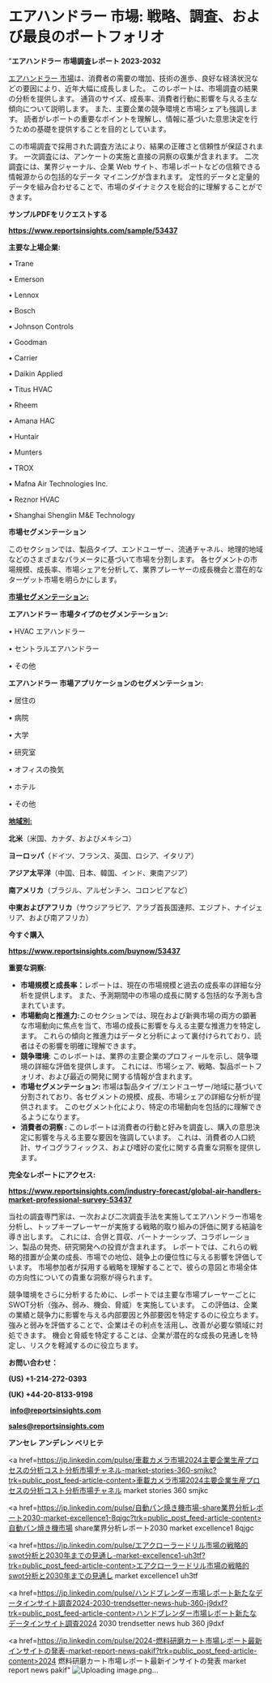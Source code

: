 # エアハンドラー 市場: 戦略、調査、および最良のポートフォリオ

"<strong>エアハンドラー 市場調査レポート 2023-2032</strong>

<a href=https://www.reportsinsights.com/sample/53437>エアハンドラー 市場</a>は、消費者の需要の増加、技術の進歩、良好な経済状況などの要因により、近年大幅に成長しました。 このレポートは、市場調査の結果の分析を提供します。 通貨のサイズ、成長率、消費者行動に影響を与える主な傾向について説明します。 また、主要企業の競争環境と市場シェアも強調します。 読者がレポートの重要なポイントを理解し、情報に基づいた意思決定を行うための基礎を提供することを目的としています。

この市場調査で採用された調査方法により、結果の正確さと信頼性が保証されます。 一次調査には、アンケートの実施と直接の洞察の収集が含まれます。 二次調査には、業界ジャーナル、企業 Web サイト、市場レポートなどの信頼できる情報源からの包括的なデータ マイニングが含まれます。 定性的データと定量的データを組み合わせることで、市場のダイナミクスを総合的に理解することができます。

<strong><b>サンプルPDFをリクエストする</b></strong>

<a href=https://www.reportsinsights.com/sample/53437><strong><u>https://www.reportsinsights.com/sample/53437</u></strong></a>

<strong>主要な上場企業:</strong>

• Trane

• Emerson

• Lennox

• Bosch

• Johnson Controls

• Goodman

• Carrier

• Daikin Applied

• Titus HVAC

• Rheem

• Amana HAC

• Huntair

• Munters

• TROX

• Mafna Air Technologies Inc.

• Reznor HVAC

• Shanghai Shenglin M&E Technology

<strong>市場セグメンテーション</strong>

このセクションでは、製品タイプ、エンドユーザー、流通チャネル、地理的地域などのさまざまなパラメータに基づいて市場を分割します。 各セグメントの市場規模、成長率、市場シェアを分析して、業界プレーヤーの成長機会と潜在的なターゲット市場を明らかにします。

<strong><u>市場セグメンテーション</u></strong><strong><u>:</u></strong>

<strong>エアハンドラー 市場タイプのセグメンテーション:</strong>

• HVAC エアハンドラー

• セントラルエアハンドラー

• その他

<strong>エアハンドラー 市場アプリケーションのセグメンテーション:</strong>

• 居住の

• 病院

• 大学

• 研究室

• オフィスの換気

• ホテル

• その他

<strong><u>地域別</u></strong><strong><u>:</u></strong>

<strong>北米</strong>（米国、カナダ、およびメキシコ）

<strong>ヨーロッパ</strong>（ドイツ、フランス、英国、ロシア、イタリア）

<strong>アジア太平洋</strong>（中国、日本、韓国、インド、東南アジア）

<strong>南アメリカ</strong>（ブラジル、アルゼンチン、コロンビアなど）

<strong>中東およびアフリカ</strong>（サウジアラビア、アラブ首長国連邦、エジプト、ナイジェリア、および南アフリカ）

<strong>今すぐ購入</strong>

<a href=https://www.reportsinsights.com/buynow/53437><strong><u>https://www.reportsinsights.com/buynow/53437</u></strong></a>

<strong>重要な洞察:</strong>
<ul>
  <li><strong>市場規模と成長率：</strong>レポートは、現在の市場規模と過去の成長率の詳細な分析を提供します。 また、予測期間中の市場の成長に関する包括的な予測も含まれています。</li>
  <li><strong>市場動向と推進力:</strong>このセクションでは、現在および新興市場の両方の顕著な市場動向に焦点を当て、市場の成長に影響を与える主要な推進力を特定します。 これらの傾向と推進力はデータと分析によって裏付けられており、読者はその影響を明確に理解できます。</li>
  <li><strong>競争環境</strong>: このレポートは、業界の主要企業のプロフィールを示し、競争環境の詳細な評価を提供します。 これには、市場シェア、戦略、製品ポートフォリオ、および最近の開発に関する情報が含まれます。</li>
  <li><strong>市場セグメンテーション: </strong>市場は製品タイプ/エンドユーザー/地域に基づいて分割されており、各セグメントの規模、成長、市場シェアの詳細な分析が提供されます。 このセグメント化により、特定の市場動向を包括的に理解できるようになります。</li>
  <li><strong>消費者の洞察 : </strong>このレポートは消費者の行動と好みを調査し、購入の意思決定に影響を与える主要な要因を強調しています。 これは、消費者の人口統計、サイコグラフィックス、および嗜好の変化に関する貴重な洞察を提供します。</li>
</ul>
<strong>完全なレポートにアクセス:</strong>

<a href=https://www.reportsinsights.com/industry-forecast/global-air-handlers-market-professional-survey-53437><strong><u><b>https://www.reportsinsights.com/industry-forecast/global-air-handlers-market-professional-survey-53437</b></u></strong></a>

当社の調査専門家は、一次および二次調査手法を実施してエアハンドラー市場を分析し、トップキープレーヤーが実施する戦略的取り組みの評価に関する結論を導き出します。 これには、合併と買収、パートナーシップ、コラボレーション、製品の発売、研究開発への投資が含まれます。 レポートでは、これらの戦略的措置が企業の成長、市場での地位、競争上の優位性に与える影響を評価しています。 市場参加者が採用する戦略を理解することで、彼らの意図と市場全体の方向性についての貴重な洞察が得られます。

競争環境をさらに分析するために、レポートでは主要な市場プレーヤーごとにSWOT分析（強み、弱み、機会、脅威）を実施しています。 この評価は、企業の業績と競争力に影響を与える内部要因と外部要因を特定するのに役立ちます。 強みと弱みを評価することで、企業はその利点を活用し、改善が必要な領域に対処できます。 機会と脅威を特定することは、企業が潜在的な成長の見通しを特定し、リスクを軽減するのに役立ちます。

<strong>お問い合わせ：</strong>

<strong>(US) +1-214-272-0393</strong>

<strong>(UK) +44-20-8133-9198</strong>

<strong> </strong><a href=info@reportsinsights.com><strong><u>info@reportsinsights.com</u></strong></a>

<a href=sales@reportsinsights.com><strong><u>sales@reportsinsights.com</u></strong></a>

<strong>アンセレ アンデレン ベリヒテ</strong>

<a href=https://jp.linkedin.com/pulse/車載カメラ市場2024主要企業生産プロセスの分析コスト分析市場チャネル-market-stories-360-smjkc?trk=public_post_feed-article-content>車載カメラ市場2024主要企業生産プロセスの分析コスト分析市場チャネル market stories 360 smjkc</a>

<a href=https://jp.linkedin.com/pulse/自動パン焼き機市場-share業界分析レポート2030-market-excellence1-8qjgc?trk=public_post_feed-article-content>自動パン焼き機市場 share業界分析レポート2030 market excellence1 8qjgc</a>

<a href=https://jp.linkedin.com/pulse/エアクローラードリル市場の戦略的swot分析と2030年までの見通し-market-excellence1-uh3tf?trk=public_post_feed-article-content>エアクローラードリル市場の戦略的swot分析と2030年までの見通し market excellence1 uh3tf</a>

<a href=https://jp.linkedin.com/pulse/ハンドブレンダー市場レポート新たなデータインサイト調査2024-2030-trendsetter-news-hub-360-j9dxf?trk=public_post_feed-article-content>ハンドブレンダー市場レポート新たなデータインサイト調査2024 2030 trendsetter news hub 360 j9dxf</a>

<a href=https://jp.linkedin.com/pulse/2024-燃料研磨カート市場レポート最新インサイトの発表-market-report-news-pakif?trk=public_post_feed-article-content>2024 燃料研磨カート市場レポート最新インサイトの発表 market report news pakif</a>"
![Uploading image.png…]()
